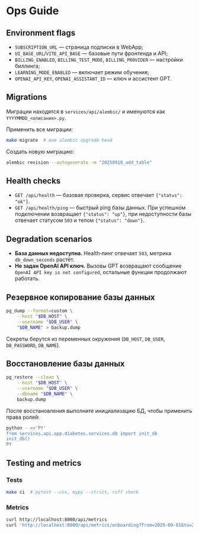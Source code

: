 # Ops Guide

## Environment flags

- `SUBSCRIPTION_URL` — страница подписки в WebApp;
- `UI_BASE_URL`/`VITE_API_BASE` — базовые пути фронтенда и API;
- `BILLING_ENABLED`, `BILLING_TEST_MODE`, `BILLING_PROVIDER` — настройки биллинга;
- `LEARNING_MODE_ENABLED` — включает режим обучения;
- `OPENAI_API_KEY`, `OPENAI_ASSISTANT_ID` — ключ и ассистент GPT.

## Migrations

Миграции находятся в `services/api/alembic/` и именуются как
`YYYYMMDD_<описание>.py`.

Применить все миграции:

```bash
make migrate  # или alembic upgrade head
```

Создать новую миграцию:

```bash
alembic revision --autogenerate -m "20250910_add_table"
```

## Health checks

- `GET /api/health` — базовая проверка, сервис отвечает `{"status": "ok"}`.
- `GET /api/health/ping` — быстрый ping базы данных. При успешном подключении
  возвращает `{"status": "up"}`, при недоступности базы отвечает статусом
  `503` и телом `{"status": "down"}`.

## Degradation scenarios

- **База данных недоступна.** Health‑пинг отвечает `503`, метрика
  `db_down_seconds` растёт.
- **Не задан OpenAI API ключ.** Вызовы GPT возвращают сообщение
  `OpenAI API key is not configured`, остальные функции продолжают работать.

## Резервное копирование базы данных

```bash
pg_dump --format=custom \
    --host "$DB_HOST" \
    --username "$DB_USER" \
    "$DB_NAME" > backup.dump
```

Секреты берутся из переменных окружения (`DB_HOST`, `DB_USER`, `DB_PASSWORD`, `DB_NAME`).

## Восстановление базы данных

```bash
pg_restore --clean \
    --host "$DB_HOST" \
    --username "$DB_USER" \
    --dbname "$DB_NAME" \
    backup.dump
```

После восстановления выполните инициализацию БД, чтобы применить права ролей:

```bash
python - <<'PY'
from services.api.app.diabetes.services.db import init_db
init_db()
PY
```

## Testing and metrics

### Tests
```bash
make ci  # pytest --cov, mypy --strict, ruff check
```

### Metrics
```bash
curl http://localhost:8000/api/metrics
curl 'http://localhost:8000/api/metrics/onboarding?from=2025-09-01&to=2025-09-07'
```
